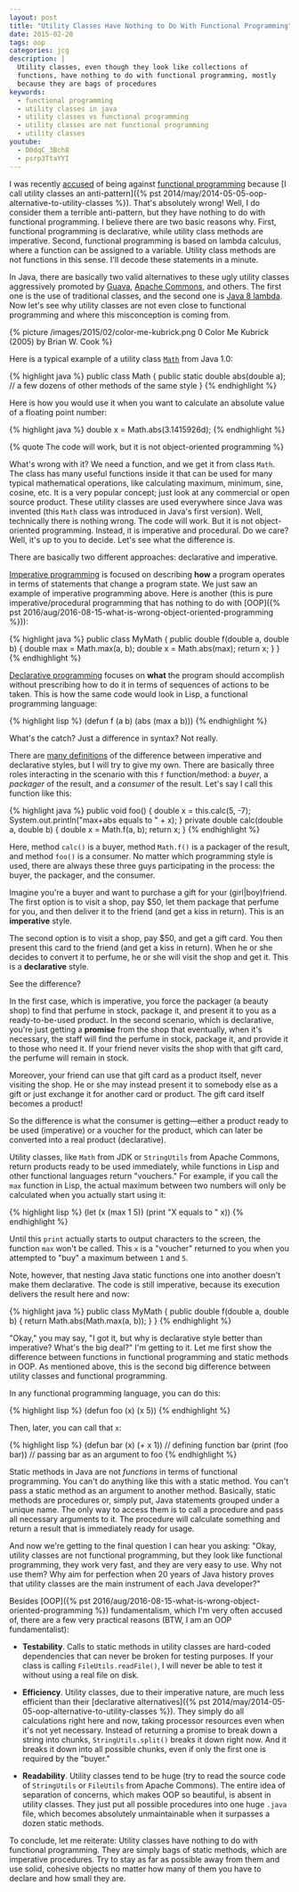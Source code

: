 ```yaml
---
layout: post
title: "Utility Classes Have Nothing to Do With Functional Programming"
date: 2015-02-20
tags: oop
categories: jcg
description: |
  Utility classes, even though they look like collections of
  functions, have nothing to do with functional programming, mostly
  because they are bags of procedures
keywords:
  - functional programming
  - utility classes in java
  - utility classes vs functional programming
  - utility classes are not functional programming
  - utility classes
youtube:
  - D0dqC_3Bch8
  - psrp3TtaYYI
---
```


I was recently [accused](https://twitter.com/lukaseder/status/564866432790708224) of being against
[functional programming](http://en.wikipedia.org/wiki/Functional_programming)
because [I call utility classes an anti-pattern]({% pst 2014/may/2014-05-05-oop-alternative-to-utility-classes %}).
That's absolutely wrong! Well, I do consider them a terrible anti-pattern,
but they have nothing to do with functional programming. I believe there are
two basic reasons why. First, functional programming is declarative, while
utility class methods are imperative. Second,
functional programming is based on lambda calculus, where
a function can be assigned to a variable. Utility class methods
are not functions in this sense. I'll decode these statements in a minute.

In Java, there are basically two valid alternatives to these ugly utility
classes aggressively promoted by [Guava](https://code.google.com/p/guava-libraries/),
[Apache Commons](http://commons.apache.org/), and others. The first one
is the use of traditional classes, and the second one is
[Java&nbsp;8 lambda](http://docs.oracle.com/javase/tutorial/java/javaOO/lambdaexpressions.html).
Now let's see why utility classes are not even close to functional programming
and where this misconception is coming from.

<!--more-->

{% picture /images/2015/02/color-me-kubrick.png 0 Color Me Kubrick (2005) by Brian W. Cook %}

Here is a typical example of a utility class
[`Math`](http://docs.oracle.com/javase/7/docs/api/java/lang/Math.html) from Java 1.0:

{% highlight java %}
public class Math {
  public static double abs(double a);
  // a few dozens of other methods of the same style
}
{% endhighlight %}

Here is how you would use it when you want to calculate an absolute
value of a floating point number:

{% highlight java %}
double x = Math.abs(3.1415926d);
{% endhighlight %}

{% quote The code will work, but it is not object-oriented programming %}

What's wrong with it? We need a function, and we get it from class `Math`.
The class has many useful functions inside it that can be used for many typical
mathematical operations, like calculating maximum, minimum, sine, cosine, etc.
It is a very popular concept; just look at any commercial or open source product.
These utility classes are used everywhere since Java was invented (this
`Math` class was introduced in Java's first version). Well, technically
there is nothing wrong. The code will work. But it is not object-oriented
programming. Instead, it is imperative and procedural. Do we care? Well,
it's up to you to decide. Let's see what the difference is.

There are basically two different approaches: declarative and imperative.

[Imperative programming](http://en.wikipedia.org/wiki/Imperative_programming)
is focused on describing **how** a program operates
in terms of statements that change a program state. We just saw an example
of imperative programming above. Here is another (this is pure imperative/procedural
programming that has nothing to do with
[OOP]({% pst 2016/aug/2016-08-15-what-is-wrong-object-oriented-programming %})):

{% highlight java %}
public class MyMath {
  public double f(double a, double b) {
    double max = Math.max(a, b);
    double x = Math.abs(max);
    return x;
  }
}
{% endhighlight %}

[Declarative programming](http://en.wikipedia.org/wiki/Declarative_programming)
focuses on **what** the program should accomplish without prescribing
how to do it in terms of sequences of actions to be taken. This is how
the same code would look in Lisp, a functional programming language:

{% highlight lisp %}
(defun f (a b) (abs (max a b)))
{% endhighlight %}

What's the catch? Just a difference in syntax? Not really.

There are [many definitions](http://en.wikipedia.org/wiki/Comparison_of_programming_paradigms)
of the difference between imperative and declarative styles, but I will try to
give my own. There are basically three roles interacting in the scenario
with this `f` function/method: a _buyer_, a _packager_ of the result,
and a _consumer_ of the result. Let's say I call this function like this:

{% highlight java %}
public void foo() {
  double x = this.calc(5, -7);
  System.out.println("max+abs equals to " + x);
}
private double calc(double a, double b) {
  double x = Math.f(a, b);
  return x;
}
{% endhighlight %}

Here, method `calc()` is a buyer, method `Math.f()` is a packager of the result,
and method `foo()` is a consumer. No matter which programming style is used,
there are always these three guys participating in the process:
the buyer, the packager, and the consumer.

Imagine you're a buyer and want to purchase a gift for your (girl|boy)friend. The first
option is to visit a shop, pay $50, let them package that perfume for you,
and then deliver it to the friend (and get a kiss in return). This is an **imperative** style.

The second option is to visit a shop, pay $50, and get a gift card. You then
present this card to the friend (and get a kiss in return). When he or she decides to convert it
to perfume, he or she will visit the shop and get it. This
is a **declarative** style.

See the difference?

In the first case, which is imperative, you force the packager (a beauty shop)
to find that perfume in stock, package it, and present it to you as
a ready-to-be-used product. In the second scenario, which is declarative,
you're just getting a **promise** from the shop that eventually, when it's
necessary, the staff will find the perfume in stock, package it, and provide it to
those who need it. If your friend never visits the shop with that gift card,
the perfume will remain in stock.

Moreover, your friend can use that gift card as a product itself, never
visiting the shop. He or she may instead present it to somebody else as a gift
or just exchange it for another card or product. The gift card itself
becomes a product!

So the difference is what the consumer is getting&mdash;either a
product ready to be used (imperative) or a voucher for the product, which
can later be converted into a real product (declarative).

Utility classes, like `Math` from JDK or `StringUtils` from Apache Commons,
return products ready to be used immediately, while functions in Lisp
and other functional languages return "vouchers." For example, if you
call the `max` function in Lisp, the actual maximum between two numbers
will only be calculated when you actually start using it:

{% highlight lisp %}
(let (x (max 1 5))
  (print "X equals to " x))
{% endhighlight %}

Until this `print` actually starts to output characters to the
screen, the function `max` won't be called. This `x` is a "voucher" returned
to you when you attempted to "buy" a maximum between `1` and `5`.

Note, however, that nesting Java static functions one into another doesn't
make them declarative. The code is still imperative, because its execution
delivers the result here and now:

{% highlight java %}
public class MyMath {
  public double f(double a, double b) {
    return Math.abs(Math.max(a, b));
  }
}
{% endhighlight %}

"Okay," you may say, "I got it, but why is declarative style better than imperative?
What's the big deal?" I'm getting to it. Let me first show the difference
between functions in functional programming and static methods in OOP.
As mentioned above, this is the second big difference between utility
classes and functional programming.

In any functional programming language, you can do this:

{% highlight lisp %}
(defun foo (x) (x 5))
{% endhighlight %}

Then, later, you can call that `x`:

{% highlight lisp %}
(defun bar (x) (+ x 1)) // defining function bar
(print (foo bar)) // passing bar as an argument to foo
{% endhighlight %}

Static methods in Java are not _functions_ in terms of functional programming.
You can't do anything like this with a static method. You can't pass a static
method as an argument to another method. Basically, static
methods are procedures or, simply put, Java statements grouped under a unique
name. The only way to access them is to call a procedure and pass all
necessary arguments to it. The procedure will calculate something and return
a result that is immediately ready for usage.

And now we're getting to the final question I can hear you asking:
"Okay, utility classes are not functional programming, but they look like
functional programming, they work very fast, and they are very easy to
use. Why not use them? Why aim for perfection when 20 years of Java history
proves that utility classes are the main instrument of each Java developer?"

Besides [OOP]({% pst 2016/aug/2016-08-15-what-is-wrong-object-oriented-programming %})
fundamentalism, which I'm very often accused of, there are
a few very practical reasons (BTW, I am an OOP fundamentalist):

  * **Testability**.
    Calls to static methods in utility classes are hard-coded dependencies that
    can never be broken for testing purposes. If your class is calling
    `FileUtils.readFile()`, I will never be able to test it without using
    a real file on disk.

  * **Efficiency**.
    Utility classes, due to their imperative nature, are much less efficient
    than their [declarative alternatives]({% pst 2014/may/2014-05-05-oop-alternative-to-utility-classes %}).
    They simply do all calculations right here and now, taking processor
    resources even when it's not yet necessary. Instead of returning a promise
    to break down a string into chunks, `StringUtils.split()` breaks it down
    right now. And it breaks it down into all possible chunks, even if only
    the first one is required by the "buyer."

  * **Readability**.
    Utility classes tend to be huge (try to read the source code of `StringUtils`
    or `FileUtils` from Apache Commons). The entire idea of separation of concerns,
    which makes OOP so beautiful, is absent in utility classes. They just
    put all possible procedures into one huge `.java` file, which becomes
    absolutely unmaintainable when it surpasses a dozen static methods.

To conclude, let me reiterate: Utility classes have nothing to do
with functional programming. They are simply bags of static methods, which
are imperative procedures. Try to stay as far as possible away from them and
use solid, cohesive objects no matter how many of them you have to declare
and how small they are.
